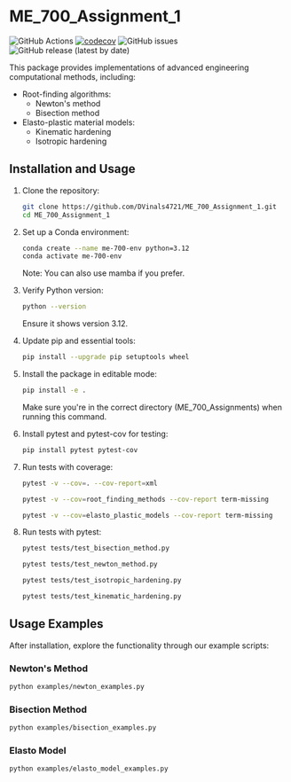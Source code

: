 # ME_700_Assignment_1
![GitHub Actions](https://github.com/DVinals4721/ME_700_Assignment_1/actions/workflows/test.yml/badge.svg)
[![codecov](https://codecov.io/gh/DVinals4721/ME_700_Assignment_1/branch/main/graph/badge.svg)](https://codecov.io/gh/DVinals4721/ME_700_Assignment_1)
![GitHub issues](https://img.shields.io/github/issues/DVinals4721/ME_700_Assignment_1)
![GitHub release (latest by date)](https://img.shields.io/github/v/release/DVinals4721/ME_700_Assignment_1)

This package provides implementations of advanced engineering computational methods, including:

- Root-finding algorithms:
  - Newton's method
  - Bisection method
- Elasto-plastic material models:
  - Kinematic hardening
  - Isotropic hardening

## Installation and Usage


1. Clone the repository:

   ```bash
   git clone https://github.com/DVinals4721/ME_700_Assignment_1.git
   cd ME_700_Assignment_1
   ```

2. Set up a Conda environment:

   ```bash
   conda create --name me-700-env python=3.12
   conda activate me-700-env
   ```

   Note: You can also use mamba if you prefer.

3. Verify Python version:

   ```bash
   python --version
   ```

   Ensure it shows version 3.12.

4. Update pip and essential tools:

   ```bash
   pip install --upgrade pip setuptools wheel
   ```

5. Install the package in editable mode:

   ```bash
   pip install -e .
   ```

   Make sure you're in the correct directory (ME_700_Assignments) when running this command.

6. Install pytest and pytest-cov for testing:

   ```bash
   pip install pytest pytest-cov
   ```

7. Run tests with coverage:
   ```bash
   pytest -v --cov=. --cov-report=xml
   ```

   ```bash
   pytest -v --cov=root_finding_methods --cov-report term-missing
   ```
   ```bash
   pytest -v --cov=elasto_plastic_models --cov-report term-missing
   ```
9. Run tests with pytest:

   ```bash
   pytest tests/test_bisection_method.py
   ```
   ```bash
   pytest tests/test_newton_method.py
   ```
   ```bash
   pytest tests/test_isotropic_hardening.py
   ```
   ```bash
   pytest tests/test_kinematic_hardening.py
   ```
## Usage Examples

After installation, explore the functionality through our example scripts:

### Newton's Method

```bash
python examples/newton_examples.py
```

### Bisection Method

```bash
python examples/bisection_examples.py
```

### Elasto Model

```bash
python examples/elasto_model_examples.py
```



